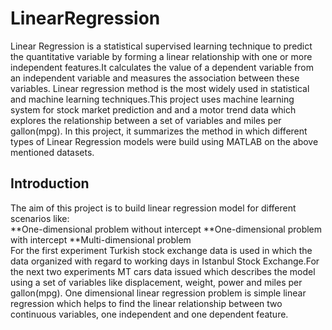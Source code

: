 # LinearRegression
Linear Regression is a statistical supervised learning technique to predict the quantitative variable by forming a linear relationship with one or more independent features.It calculates the value of a dependent variable from an independent variable and measures the association between these variables. Linear regression method is the most widely used in statistical and machine learning techniques.This project uses machine learning system for stock market prediction and and a motor trend data which explores the relationship between a set of variables and miles per gallon(mpg). In this project, it summarizes the method in which different types of Linear Regression models were build using MATLAB on the above mentioned datasets.
## Introduction
The aim of this project is to build linear regression model for different scenarios like: \
**One-dimensional problem without intercept
**One-dimensional problem with intercept
**Multi-dimensional problem \
For the first experiment Turkish stock exchange data is used in which the data organized with regard to working days in Istanbul Stock Exchange.For the next two experiments MT cars data issued which describes the model using a set of variables like displacement, weight, power and miles per gallon(mpg). One dimensional linear regression problem is simple linear regression which helps to find the linear relationship between two continuous variables, one independent and one dependent feature.

